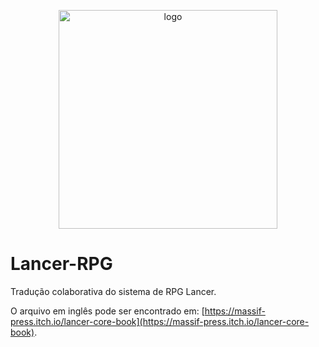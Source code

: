 <p align="center">
  <img height="350" alt="logo" src="https://img.itch.zone/aW1nLzIxNTQwMTQuanBn/347x500/PzU%2F3i.jpg">
</p>

# Lancer-RPG
Tradução colaborativa do sistema de RPG Lancer.

O arquivo em inglês pode ser encontrado em: [https://massif-press.itch.io/lancer-core-book](https://massif-press.itch.io/lancer-core-book).
